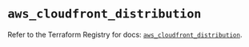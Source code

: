 # `aws_cloudfront_distribution`

Refer to the Terraform Registry for docs: [`aws_cloudfront_distribution`](https://registry.terraform.io/providers/hashicorp/aws/5.56.1/docs/resources/cloudfront_distribution).
